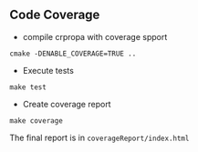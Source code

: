 ## Code Coverage

* compile crpropa with coverage spport
```
cmake -DENABLE_COVERAGE=TRUE ..
```

*  Execute tests
```
make test
```

*  Create coverage report
```
make coverage
```
The final report is in ```coverageReport/index.html```
